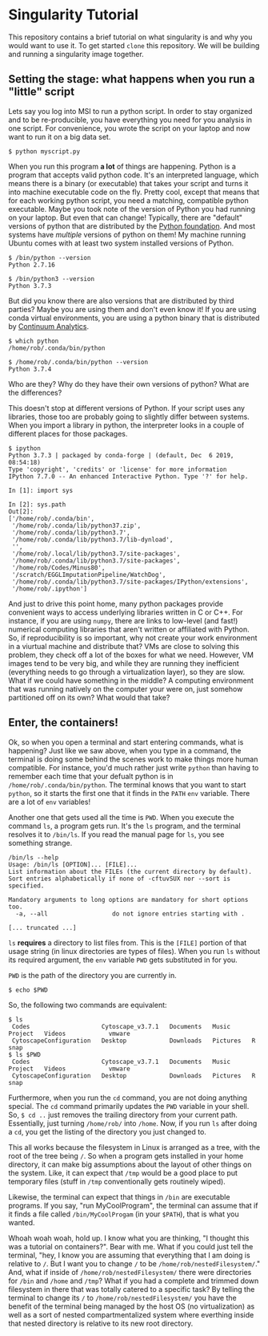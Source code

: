 # Singularity Tutorial
This repository contains a brief tutorial on what singularity is and why you
would want to use it. To get started `clone` this repository. We will be 
building and running a singularity image together.

## Setting the stage: what happens when you run a "little" script
Lets say you log into MSI to run a python script. 
In order to stay organized and to be re-producible, you have everything you need for you analysis in one script. 
For convenience, you wrote the script on your laptop and now want to run it on a big data set.

```
$ python myscript.py
```

When you run this program **a lot** of things are happening. 
Python is a program that accepts valid python code. 
It's an interpreted language, which means there is a binary (or executable) that takes your script and turns it into machine executable code on the fly. 
Pretty cool, except that means that for each working python script, you need a matching, compatible python executable. 
Maybe you took note of the version of Python you had running on your laptop. 
But even that can change! 
Typically, there are "default" versions of python that are distributed by the [Python foundation](https://www.python.org/downloads/). 
And most systems have *multiple* versions of python on them!
My machine running Ubuntu comes with at least two system installed versions of Python. 

```
$ /bin/python --version                                               
Python 2.7.16

$ /bin/python3 --version                                               
Python 3.7.3
```

But did you know there are also versions that are distributed by third parties? 
Maybe you are using them and don't even know it!
If you are using conda virtual environments, you are using a python binary that is distributed by [Continuum Analytics](https://www.anaconda.com/distribution/).

```
$ which python                                                        
/home/rob/.conda/bin/python

$ /home/rob/.conda/bin/python --version                                
Python 3.7.4
```

Who are they? 
Why do they have their own versions of python? 
What are the differences? 

This doesn't stop at different versions of Python. If your script uses any libraries, those too are probably going to slightly differ between systems.
When you import a library in python, the interpreter looks in a couple of different places for those packages.

```
$ ipython
Python 3.7.3 | packaged by conda-forge | (default, Dec  6 2019, 08:54:18) 
Type 'copyright', 'credits' or 'license' for more information
IPython 7.7.0 -- An enhanced Interactive Python. Type '?' for help.

In [1]: import sys                                                                                    

In [2]: sys.path                                                                                      
Out[2]: 
['/home/rob/.conda/bin',
 '/home/rob/.conda/lib/python37.zip',
 '/home/rob/.conda/lib/python3.7',
 '/home/rob/.conda/lib/python3.7/lib-dynload',
 '',
 '/home/rob/.local/lib/python3.7/site-packages',
 '/home/rob/.conda/lib/python3.7/site-packages',
 '/home/rob/Codes/Minus80',
 '/scratch/EGGLImputationPipeline/WatchDog',
 '/home/rob/.conda/lib/python3.7/site-packages/IPython/extensions',
 '/home/rob/.ipython']
```

And just to drive this point home, many python packages provide convenient ways to access underlying libraries written in C or C++.
For instance, if you are using `numpy`, there are links to low-level (and fast!) numerical computing libraries that aren't written or affiliated with Python.
So, if reproducibility is so important, why not create your work environment in a viurtual machine and distribute that?
VMs are close to solving this problem, they check off a lot of the boxes for what we need.
However, VM images tend to be very big, and while they are running they inefficient (everything needs to go through a virtualization layer), so they are slow.
What if we could have something in the middle?
A computing environment that was running natively on the computer your were on, just somehow partitioned off on its own?
What would that take?

## Enter, the containers!
Ok, so when you open a terminal and start entering commands, what is happening?
Just like we saw above, when you type in a command, the terminal is doing some behind the scenes work to make things more human compatible.
For instance, you'd much rather just write `python` than having to remember each time that your defualt python is in `/home/rob/.conda/bin/python`.
The terminal knows that you want to start `python`, so it starts the first one that it finds in the `PATH` `env` variable.
There are a lot of `env` variables!

Another one that gets used all the time is `PWD`.
When you execute the command `ls`, a program gets run.
It's the `ls` program, and the terminal resolves it to `/bin/ls`.
If you read the manual page for `ls`, you see something strange.

```
/bin/ls --help                                                                                                                                                                                          
Usage: /bin/ls [OPTION]... [FILE]...                                                                                                                                                                              
List information about the FILEs (the current directory by default).                                                                                                                                              
Sort entries alphabetically if none of -cftuvSUX nor --sort is specified.                                                                                                                                         
                                                                                                                                                                                                                  
Mandatory arguments to long options are mandatory for short options too.                                                                                                                                          
  -a, --all                  do not ignore entries starting with . 

[... truncated ...]
```
`ls` **requires** a directory to list files from.
This is the `[FILE]` portion of that usage string (in linux directories are types of files).
When you run `ls` without its required argument, the `env` variable `PWD` gets substituted in for you.

`PWD` is the path of the directory you are currently in.
```
$ echo $PWD
```
So, the following two commands are equivalent:
```
$ ls
 Codes                    Cytoscape_v3.7.1   Documents   Music      Project   Videos            vmware
 CytoscapeConfiguration   Desktop            Downloads   Pictures   R         snap            
$ ls $PWD
 Codes                    Cytoscape_v3.7.1   Documents   Music      Project   Videos            vmware
 CytoscapeConfiguration   Desktop            Downloads   Pictures   R         snap            
```

Furthermore, when you run the `cd` command, you are not doing anything special.
The `cd` command primarily updates the `PWD` variable in your shell.
So, `$ cd ..` just removes the trailing directory from your current path.
Essentially, just turning `/home/rob/` into `/home`.
Now, if you run `ls` after doing a `cd`, you get the listing of the directory you just changed to.

This all works because the filesystem in Linux is arranged as a tree, with the root of the tree being `/`.
So when a program gets installed in your home directory, it can make big assumptions about the layout of other things on the system.
Like, it can expect that `/tmp` would be a good place to put temporary files (stuff in `/tmp` conventionally gets routinely wiped).

Likewise, the terminal can expect that things in `/bin` are executable programs. 
If you say, "run MyCoolProgram", the terminal can assume that if it finds a file called `/bin/MyCoolProgam` (in your `$PATH`), that is what you wanted.

Whoah woah woah, hold up. I know what you are thinking, "I thought this was a tutorial on containers?".
Bear with me. 
What if you could just tell the terminal, 
    "hey, I know you are assuming that everything that I am doing is relative to `/`. 
     But I want you to change `/` to be `/home/rob/nestedFilesystem/`."
And, what if inside of `/home/rob/nestedFilesystem/` there were directories for `/bin` and `/home` and `/tmp`?
What if you had a complete and trimmed down filesystem in there that was totally catered to a specific task?
By telling the terminal to change its `/` to `/home/rob/nestedFilesystem/` you have the benefit of the terminal being managed by 
    the host OS (no virtualization) as well as a sort of nested compartmentalized system where everthing inside that nested directory is relative to its new root directory.

